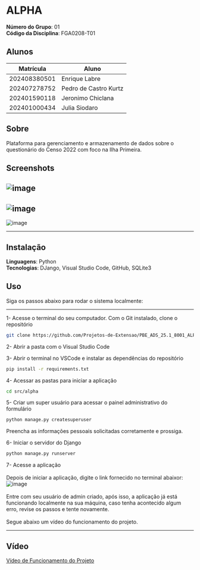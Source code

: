 # ALPHA

**Número do Grupo**: 01<br>
**Código da Disciplina**: FGA0208-T01<br>

## Alunos
|Matrícula | Aluno |
| -- | -- |
| 202408380501  |  Enrique Labre |
| 202407278752  |  Pedro de Castro Kurtz |
| 202401590118  |  Jeronimo Chiclana |
| 202401000434  |  Julia Siodaro |

## Sobre 
Plataforma para gerenciamento e armazenamento de dados sobre o questionário do Censo 2022 com foco na Ilha Primeira.

## Screenshots
![image](https://github.com/user-attachments/assets/8ed5035f-bf0d-4510-a4ad-f903b769e719)
-
![image](https://github.com/user-attachments/assets/207317d1-d60e-444e-9ba7-aca6c89972ae)
-
![image](https://github.com/user-attachments/assets/c6b5d510-eaa6-4ceb-b036-ed4dd4cc9e99)

---

## Instalação 
**Linguagens**: Python<br>
**Tecnologias**: DJango, Visual Studio Code, GitHub, SQLite3<br>

## Uso 
Siga os passos abaixo para rodar o sistema localmente:

---

1- Acesse o terminal do seu computador. Com o Git instalado, clone o repositório
```bash
git clone https://github.com/Projetos-de-Extensao/PBE_ADS_25.1_8001_ALPHA.git
```

2- Abrir a pasta com o Visual Studio Code<br>

3- Abrir o terminal no VSCode e instalar as dependências do repositório
```bash
pip install -r requirements.txt
```

4- Acessar as pastas para iniciar a aplicação
```bash
cd src/alpha
```

5- Criar um super usuário para acessar o painel administrativo do formulário
```bash
python manage.py createsuperuser
```
Preencha as informações pessoais solicitadas corretamente e prossiga.

6- Iniciar o servidor do Django
```bash
python manage.py runserver
```

7- Acesse a aplicação<br><br>
Depois de iniciar a aplicação, digite o link fornecido no terminal abaixor: ![image](https://github.com/user-attachments/assets/b21b9f25-2099-4547-be74-7cdf66a68abc)<br><br>
Entre com seu usuário de admin criado, após isso, a aplicação já está funcionando localmente na sua máquina, caso tenha acontecido algum erro, revise os passos e tente novamente.<br><br>
Segue abaixo um vídeo do funcionamento do projeto.

---

## Vídeo
[Vídeo de Funcionamento do Projeto](https://www.youtube.com/watch?v=nOv-7iZqYm8)
